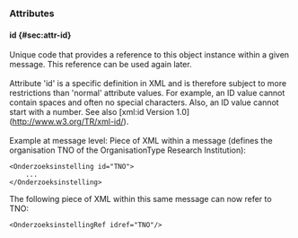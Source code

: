 ### Attributes

#### id {#sec:attr-id}

Unique code that provides a reference to this object instance within a
given message. This reference can be used again later.\
\
Attribute 'id' is a specific definition in XML and is therefore subject
to more restrictions than 'normal' attribute values. For example, an ID
value cannot contain spaces and often no special characters. Also, an ID
value cannot start with a number. See also \[xml:id Version
1.0\](http://www.w3.org/TR/xml-id/).\
\
Example at message level: Piece of XML within a message (defines the
organisation TNO of the OrganisationType Research Institution):

```
<Onderzoeksinstelling id="TNO">
    ...
</Onderzoeksinstelling>
```

The following piece of XML within this same message can now refer to
TNO:

```
<OnderzoeksinstellingRef idref="TNO"/>
```
